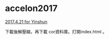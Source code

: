 # accelon2017

[2017.4.21 for Yinshun](http://ya.ksana.tw/yinshun/release/yinshun20170421.zip)

下載後解壓縮，再下載 cor資料庫。打開index.html 。
